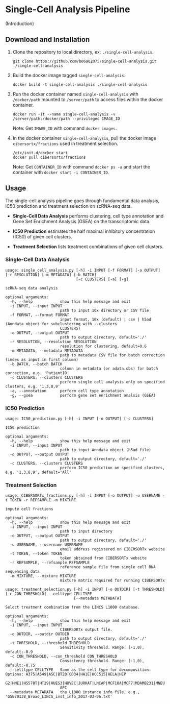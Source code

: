 # Single-Cell Analysis Pipeline

(Introduction)

## Download and Installation

1.  Clone the repository to local directory, ex: `./single-cell-analysis`.

    ```
    git clone https://github.com/b06902075/single-cell-analysis.git ./single-cell-analysis
    ```


2.  Build the docker image tagged `single-cell-analysis`.

    ```
    docker build -t single-cell-analysis ./single-cell-analysis
    ```


3.  Run the docker container named `single-cell-analysis` with `/docker/path` mounted to `/server/path` to access files within the docker container.
    
    ```
    docker run -it --name single-cell-analysis -v /server/path:/docker/path --privileged IMAGE_ID
    ```
    
    Note: Get `IMAGE_ID` with command `docker images`.
    
4.  In the docker container `single-cell-analysis`, pull the docker image `cibersortx/fractions` used in treatment selection.

    ```
    /etc/init.d/docker start
    docker pull cibersortx/fractions
    ```
    
    Note: Get `CONTAINER_ID` with command `docker ps -a` and start the container with `docker start -i CONTAINER_ID`.


## Usage

The single-cell analysis pipeline goes through fundamental data analysis, IC50 prediction and treatment selection on scRNA-seq data.

- **Single-Cell Data Analysis** performs clustering, cell type annotation and Gene Set Enrichment Analysis (GSEA) on the transcriptomic data. 

- **IC50 Prediction** estimates the half maximal inhibitory concentration (IC50) of given cell clusters.

- **Treatment Selection** lists treatment combinations of given cell clusters.

### Single-Cell Data Analysis

```
usage: single_cell_analysis.py [-h] -i INPUT [-f FORMAT] [-o OUTPUT] [-r RESOLUTION] [-m METADATA] [-b BATCH]
                               [-c CLUSTERS] [-a] [-g]

scRNA-seq data analysis

optional arguments:
  -h, --help            show this help message and exit
  -i INPUT, --input INPUT
                        path to input 10x directory or CSV file
  -f FORMAT, --format FORMAT
                        input format, 10x (default) | csv | h5ad (Anndata object for subclustering with --clusters
                        CLUSTERS)
  -o OUTPUT, --output OUTPUT
                        path to output directory, default='./'
  -r RESOLUTION, --resolution RESOLUTION
                        resolution for clustering, default=0.6
  -m METADATA, --metadata METADATA
                        path to metadata CSV file for batch correction (index as input in first column)
  -b BATCH, --batch BATCH
                        column in metadata (or adata.obs) for batch correction, e.g. 'PatientID'
  -c CLUSTERS, --clusters CLUSTERS
                        perform single cell analysis only on specified clusters, e.g. '1,3,8,9'
  -a, --annotation      perform cell type annotation
  -g, --gsea            perform gene set enrichment analsis (GSEA)
```

### IC50 Prediction

```
usage: IC50_prediction.py [-h] -i INPUT [-o OUTPUT] [-c CLUSTERS]

IC50 prediction

optional arguments:
  -h, --help            show this help message and exit
  -i INPUT, --input INPUT
                        path to input Anndata object (h5ad file)
  -o OUTPUT, --output OUTPUT
                        path to output directory, default='./'
  -c CLUSTERS, --clusters CLUSTERS
                        perform IC50 prediction on specified clusters, e.g. '1,3,8,9', default='All'
```

### Treatment Selection

```
usage: CIBERSORTx_fractions.py [-h] -i INPUT [-o OUTPUT] -u USERNAME -t TOKEN -r REFSAMPLE -m MIXTURE

impute cell fractions

optional arguments:
  -h, --help            show this help message and exit
  -i INPUT, --input INPUT
                        path to input directory
  -o OUTPUT, --output OUTPUT
                        path to output directory, default='./'
  -u USERNAME, --username USERNAME
                        email address registered on CIBERSORTx website
  -t TOKEN, --token TOKEN
                        token obtained from CIBERSORTx website
  -r REFSAMPLE, --refsample REFSAMPLE
                        reference sample file from single cell RNA sequencing data
  -m MIXTURE, --mixture MIXTURE
                        mixture matrix required for running CIBERSORTx

```

```
usage: treatment_selection.py [-h] -i INPUT [-o OUTDIR] [-t THRESHOLD] [-c CON_THRESHOLD] --celltype CELLTYPE
                              [--metadata METADATA]

Select treatment combination from the LINCS L1000 database.

optional arguments:
  -h, --help            show this help message and exit
  -i INPUT, --input INPUT
                        CIBERSORTx output file.
  -o OUTDIR, --outdir OUTDIR
                        path to output directory, default='./'
  -t THRESHOLD, --threshold THRESHOLD
                        Sensitivity threshold. Range: [-1,0), default:-0.9
  -c CON_THRESHOLD, --con_threshold CON_THRESHOLD
                        Consistency threshold. Range: [-1,0), default:-0.75
  --celltype CELLTYPE   Same as the cell type for decomposition. Options: A375|A549|ASC|BT20|CD34|HA1E|HCC515|HELA|HEP
                        G2|HME1|HS578T|HT29|HUES3|HUVEC|JURKAT|LNCAP|MCF10A|MCF7|MDAMB231|MNEU|NEU|NPC|PC3|SKBR3|SKL|Y
                        APC
  --metadata METADATA   the L1000 instance info file, e.g., 'GSE70138_Broad_LINCS_inst_info_2017-03-06.txt'
```
